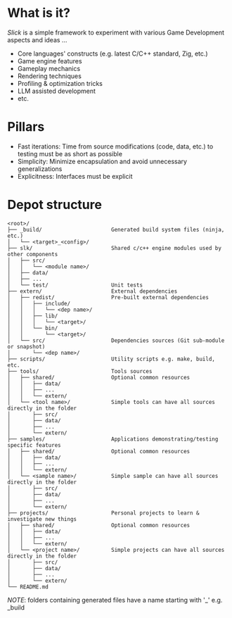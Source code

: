 # What is it?

*Slick* is a simple framework to experiment with various Game Development aspects and ideas ...
- Core languages' constructs (e.g. latest C/C++ standard, Zig, etc.)
- Game engine features
- Gameplay mechanics
- Rendering techniques
- Profiling & optimization tricks
- LLM assisted development
- etc.

# Pillars

- Fast iterations: Time from source modifications (code, data, etc.) to testing must be as short as possible
- Simplicity: Minimize encapsulation and avoid unnecessary generalizations
- Explicitness: Interfaces must be explicit

# Depot structure

```
<root>/
├── _build/                      Generated build system files (ninja, etc.)
│   └── <target>_<config>/
├── slk/                         Shared c/c++ engine modules used by other components
│   ├── src/
│   │   └── <module name>/
│   ├── data/
│   ├── ...
│   └── test/                    Unit tests
├── extern/                      External dependencies
│   ├── redist/                  Pre-built external dependencies
│   │   ├── include/
│   │   │   └── <dep name>/
│   │   ├── lib/
│   │   │   └── <target>/
│   │   └── bin/
│   │       └── <target>/
│   └── src/                     Dependencies sources (Git sub-module or snapshot) 
│       └── <dep name>/
├── scripts/                     Utility scripts e.g. make, build, etc.
├── tools/                       Tools sources
│   ├── shared/                  Optional common resources
│   │   ├── data/
│   │   ├── ...
│   │   └── extern/
│   └── <tool name>/             Simple tools can have all sources directly in the folder
│       ├── src/
│       ├── data/
│       ├── ...
│       └── extern/
├── samples/                     Applications demonstrating/testing specific features
│   ├── shared/                  Optional common resources
│   │   ├── data/
│   │   ├── ...
│   │   └── extern/
│   └── <sample name>/           Simple sample can have all sources directly in the folder
│       ├── src/
│       ├── data/
│       ├── ...
│       └── extern/
├── projects/                    Personal projects to learn & investigate new things
│   ├── shared/                  Optional common resources
│   │   ├── data/
│   │   ├── ...
│   │   └── extern/
│   └── <project name>/          Simple projects can have all sources directly in the folder
│       ├── src/
│       ├── data/
│       ├── ...
│       └── extern/
└── README.md
```

_NOTE_: folders containing generated files have a name starting with '_' e.g. _build
